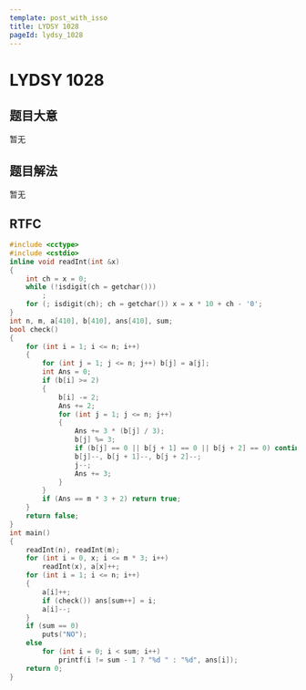 ```yaml
---
template: post_with_isso
title: LYDSY 1028
pageId: lydsy_1028
---
```


# LYDSY 1028
<span id="poem"></span><script>$(function(){$.ajax('/api/poem?rnd='+Date.now()+Math.random()).done(function(data){$('#poem').text(data);});});</script>
## 题目大意
暂无

## 题目解法
暂无

## RTFC

```cpp
#include <cctype>
#include <cstdio>
inline void readInt(int &x)
{
    int ch = x = 0;
    while (!isdigit(ch = getchar()))
        ;
    for (; isdigit(ch); ch = getchar()) x = x * 10 + ch - '0';
}
int n, m, a[410], b[410], ans[410], sum;
bool check()
{
    for (int i = 1; i <= n; i++)
    {
        for (int j = 1; j <= n; j++) b[j] = a[j];
        int Ans = 0;
        if (b[i] >= 2)
        {
            b[i] -= 2;
            Ans += 2;
            for (int j = 1; j <= n; j++)
            {
                Ans += 3 * (b[j] / 3);
                b[j] %= 3;
                if (b[j] == 0 || b[j + 1] == 0 || b[j + 2] == 0) continue;
                b[j]--, b[j + 1]--, b[j + 2]--;
                j--;
                Ans += 3;
            }
        }
        if (Ans == m * 3 + 2) return true;
    }
    return false;
}
int main()
{
    readInt(n), readInt(m);
    for (int i = 0, x; i <= m * 3; i++)
        readInt(x), a[x]++;
    for (int i = 1; i <= n; i++)
    {
        a[i]++;
        if (check()) ans[sum++] = i;
        a[i]--;
    }
    if (sum == 0)
        puts("NO");
    else
        for (int i = 0; i < sum; i++)
            printf(i != sum - 1 ? "%d " : "%d", ans[i]);
    return 0;
}
```
<div id="__comment"></div>
